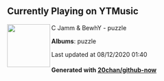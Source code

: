 ## Currently Playing on YTMusic

[<img align="left" width="100" src="https://lh3.googleusercontent.com/bePtmMpZZ-zlC897bM7YxhRyJWVn67tfvBZmeW1T1CY8-itxdQ8ceaZLVN1dXIx_IYxsp1ldljwz2hZhDQ">](https://music.youtube.com/channel/UCvX__PSdlJZQcKqx3616Kaw)

C Jamm & BewhY - puzzle

**Albums**: puzzle

Last updated at 08/12/2020 01:40

#### Generated with [20chan/github-now](https://github.com/20chan/github-now)


<!--
**20chan/20chan** is a ✨ _special_ ✨ repository because its `README.md` (this file) appears on your GitHub profile.

Here are some ideas to get you started:

- 🔭 I’m currently working on ...
- 🌱 I’m currently learning ...
- 👯 I’m looking to collaborate on ...
- 🤔 I’m looking for help with ...
- 💬 Ask me about ...
- 📫 How to reach me: ...
- 😄 Pronouns: ...
- ⚡ Fun fact: ...
-->
